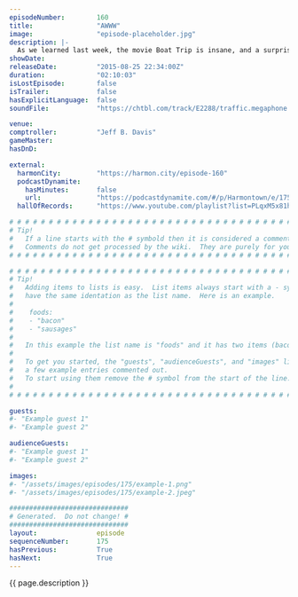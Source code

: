 ```yaml
---
episodeNumber:        160
title:                "AWWW"
image:                "episode-placeholder.jpg"
description: |-
  As we learned last week, the movie Boat Trip is insane, and a surprise drop in from Horatio Sanz discusses just how strange working on it really was. Later, the audiences awwws. Watch the video at harmontown.com/live!
showDate:             
releaseDate:          "2015-08-25 22:34:00Z"
duration:             "02:10:03"
isLostEpisode:        false
isTrailer:            false
hasExplicitLanguage:  false
soundFile:            "https://chtbl.com/track/E2288/traffic.megaphone.fm/STA1030279687.mp3?updated=1561412499"

venue:                
comptroller:          "Jeff B. Davis"
gameMaster:           
hasDnD:               

external:
  harmonCity:         "https://harmon.city/episode-160"
  podcastDynamite:
    hasMinutes:       false
    url:              "https://podcastdynamite.com/#/p/Harmontown/e/175/160"
  hallOfRecords:      "https://www.youtube.com/playlist?list=PLqxM5x81hNOYEh5ZOwRnaQGycBb1EMFin"

# # # # # # # # # # # # # # # # # # # # # # # # # # # # # # # # # # # # # # # # # # # # #
# Tip!
#   If a line starts with the # symbold then it is considered a comment.
#   Comments do not get processed by the wiki.  They are purely for your information.
# # # # # # # # # # # # # # # # # # # # # # # # # # # # # # # # # # # # # # # # # # # # #

# # # # # # # # # # # # # # # # # # # # # # # # # # # # # # # # # # # # # # # # # # # # #
# Tip!
#   Adding items to lists is easy.  List items always start with a - symbol and have
#   have the same identation as the list name.  Here is an example.
#
#    foods:
#    - "bacon"
#    - "sausages"
#
#   In this example the list name is "foods" and it has two items (bacon, and sausages).
#
#   To get you started, the "guests", "audienceGuests", and "images" lists below have
#   a few example entries commented out.
#   To start using them remove the # symbol from the start of the line.
#
# # # # # # # # # # # # # # # # # # # # # # # # # # # # # # # # # # # # # # # # # # # # #

guests:
#- "Example guest 1"
#- "Example guest 2"

audienceGuests:
#- "Example guest 1"
#- "Example guest 2"

images:
#- "/assets/images/episodes/175/example-1.png"
#- "/assets/images/episodes/175/example-2.jpeg"

##############################
# Generated.  Do not change! #
##############################
layout:               episode
sequenceNumber:       175
hasPrevious:          True
hasNext:              True
---
```


<!-- The episode description will be rendered here -->
{{ page.description }}

<!-- Add your content BELOW here -->
<!-- vvvvvvvvvvvvvvvvvvvvvvvvvvv -->




<!-- ^^^^^^^^^^^^^^^^^^^^^^^^^^^ -->
<!-- Add your content ABOVE here -->

<!-- The episode gallery will be rendered here -->